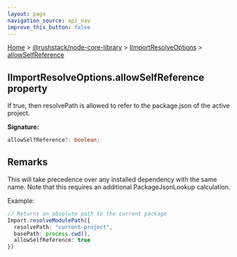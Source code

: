 ```yaml
---
layout: page
navigation_source: api_nav
improve_this_button: false
---
```



[Home](./index.md) &gt; [@rushstack/node-core-library](./node-core-library.md) &gt; [IImportResolveOptions](./node-core-library.iimportresolveoptions.md) &gt; [allowSelfReference](./node-core-library.iimportresolveoptions.allowselfreference.md)

## IImportResolveOptions.allowSelfReference property

If true, then resolvePath is allowed to refer to the package.json of the active project.

<b>Signature:</b>

```typescript
allowSelfReference?: boolean;
```

## Remarks

This will take precedence over any installed dependency with the same name. Note that this requires an additional PackageJsonLookup calculation.

Example:

```ts
// Returns an absolute path to the current package
Import.resolveModulePath({
  resolvePath: "current-project",
  basePath: process.cwd(),
  allowSelfReference: true
})

```
